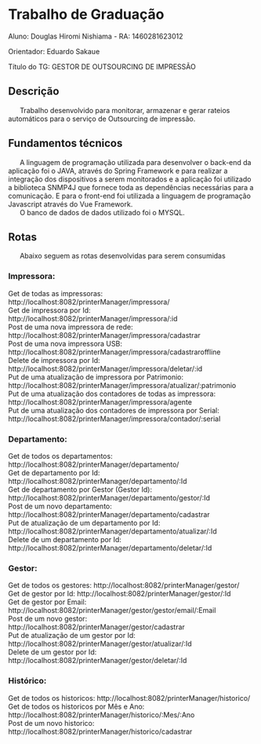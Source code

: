 # Trabalho de Graduação

Aluno: Douglas Hiromi Nishiama - RA: 1460281623012

Orientador: Eduardo Sakaue

Título do TG: GESTOR DE OUTSOURCING DE IMPRESSÃO

## Descrição
&nbsp;&nbsp;&nbsp;&nbsp;&nbsp;&nbsp;Trabalho desenvolvido para monitorar, armazenar e gerar rateios automáticos para o serviço de Outsourcing de impressão.

## Fundamentos técnicos
&nbsp;&nbsp;&nbsp;&nbsp;&nbsp;&nbsp;A linguagem de programação utilizada para desenvolver o back-end da aplicação foi o JAVA, através do Spring Framework e para realizar a integração dos dispositivos a serem monitorados e a aplicação foi utilizado a biblioteca SNMP4J que fornece toda as dependências necessárias para a comunicação. E para o front-end foi utilizada a linguagem de programação Javascript através do Vue Framework.<br>
&nbsp;&nbsp;&nbsp;&nbsp;&nbsp;&nbsp;O banco de dados de dados utilizado foi o MYSQL.

## Rotas
&nbsp;&nbsp;&nbsp;&nbsp;&nbsp;&nbsp;Abaixo seguem as rotas desenvolvidas para serem consumidas<br>

### Impressora:
Get de todas as impressoras: http://localhost:8082/printerManager/impressora/<br>
Get de impressora por Id: http://localhost:8082/printerManager/impressora/:id<br>
Post de uma nova impressora de rede: http://localhost:8082/printerManager/impressora/cadastrar<br>
Post de uma nova impressora USB: http://localhost:8082/printerManager/impressora/cadastraroffline<br>
Delete de impressora por Id: http://localhost:8082/printerManager/impressora/deletar/:id<br>
Put de uma atualização de impressora por Patrimonio: http://localhost:8082/printerManager/impressora/atualizar/:patrimonio<br>
Put de uma atualização dos contadores de todas as impressora: http://localhost:8082/printerManager/impressora/agente<br>
Put de uma atualização dos contadores de impressora por Serial: http://localhost:8082/printerManager/impressora/contador/:serial<br>

### Departamento:
Get de todos os departamentos: http://localhost:8082/printerManager/departamento/<br>
Get de departamento por Id: http://localhost:8082/printerManager/departamento/:Id<br>
Get de departamento por Gestor (Gestor Id): http://localhost:8082/printerManager/departamento/gestor/:Id<br>
Post de um novo departamento: http://localhost:8082/printerManager/departamento/cadastrar<br>
Put de atualização de um departamento por Id: http://localhost:8082/printerManager/departamento/atualizar/:Id<br>
Delete de um departamento por Id: http://localhost:8082/printerManager/departamento/deletar/:Id<br>

### Gestor:
Get de todos os gestores: http://localhost:8082/printerManager/gestor/<br>
Get de gestor por Id: http://localhost:8082/printerManager/gestor/:Id<br>
Get de gestor por Email: http://localhost:8082/printerManager/gestor/gestor/email/:Email<br>
Post de um novo gestor: http://localhost:8082/printerManager/gestor/cadastrar<br>
Put de atualização de um gestor por Id: http://localhost:8082/printerManager/gestor/atualizar/:Id<br>
Delete de um gestor por Id: http://localhost:8082/printerManager/gestor/deletar/:Id<br>

### Histórico:
Get de todos os historicos: http://localhost:8082/printerManager/historico/<br>
Get de todos os historicos por Mês e Ano: http://localhost:8082/printerManager/historico/:Mes/:Ano<br>
Post de um novo historico: http://localhost:8082/printerManager/historico/cadastrar<br>
